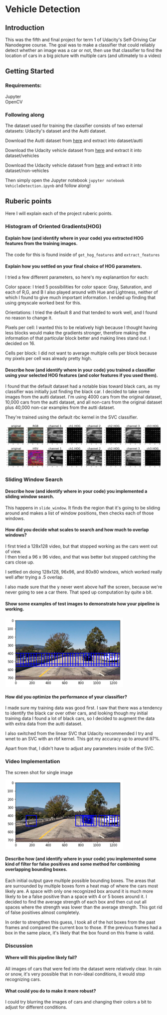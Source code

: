 # Vehicle Detection

## Introduction

This was the fifth and final project for term 1 of Udacity's Self-Driving Car Nanodegree course. The goal was to make a classifier that could reliably detect whether an image was a car or not, then use that classifier to find the location of cars in a big picture with multiple cars (and ultimately to a video)

## Getting Started

### Requirements:
Jupyter  
OpenCV

### Following along

The dataset used for training the classifier consists of two external datasets: Udacity's dataset and the Autti dataset.

Download the Autti dataset from [here](https://github.com/udacity/self-driving-car/tree/master/annotations) and extract into dataset/autti

Download the Udacity vehicle dataset from [here](https://s3.amazonaws.com/udacity-sdc/Vehicle_Tracking/vehicles.zip) and extract it into dataset/vehicles

Download the Udacity vehicle dataset from [here](https://s3.amazonaws.com/udacity-sdc/Vehicle_Tracking/non-vehicles.zip) and extract it into dataset/non-vehicles

Then simply open the Jupyter notebook
`jupyter notebook VehicleDetection.ipynb`
and follow along!

## Ruberic points

Here I will explain each of the project ruberic points.

### Histogram of Oriented Gradients(HOG)


#### Explain how (and identify where in your code) you extracted HOG features from the training images. 

The code for this is found inside of `get_hog_features` and `extract_features`


#### Explain how you settled on your final choice of HOG parameters.

I tried a few different parameters, so here's my explanantion for each:

Color space: I tried 5 possibilities for color space: Gray, Saturation, and each of R,G, and B
I also played around with Hue and Lightness, neither of which I found to give much important information.
I ended up finding that using greyscale worked best for this.

Orientations: I tried the default 8 and that tended to work well, and I found no reason to change it.

Pixels per cell: I wanted this to be relatively high because I thought having less blocks would make the gradients stronger, therefore making the information of that particular block better and making lines stand out. I decided on 16.

Cells per block: I did not want to average multiple cells per block because my pixels per cell was already pretty high. 

#### Describe how (and identify where in your code) you trained a classifier using your selected HOG features (and color features if you used them).

I found that the default dataset had a notable bias toward black cars, as my classifier was initially just finding the black car. I decided to take some images from the autti dataset. I'm using 4000 cars from the original dataset, 10,000 cars from the autti dataset, and all non-cars from the original dataset plus 40,000 non-car examples from the autti dataset.

They're trained using the default rbc kernel in the SVC classifier.

[hog_img]: ./output_images/rgb-hsv.png

[scale2]: ./output_images/scale2.png
[heatmap1]: ./output_images/hotimage-0.jpg
[heatmap_image1]: ./output_images/hotimagehot-0.jpg
[pipeline_result]: ./output_images/pipeline-result.png


![HOG][hog_img]

### Sliding Window Search

#### Describe how (and identify where in your code) you implemented a sliding window search. 

This happens in `slide_window`. It finds the region that it's going to be sliding around and makes a list of window positions, then checks each of those windows.

#### How did you decide what scales to search and how much to overlap windows?

I first tried a 128x128 video, but that stopped working as the cars went out of view.  
I then tried a 96 x 96 video, and that was better but stopped catching the cars close up.  

I settled on doing 128x128, 96x96, and 80x80 windows, which worked really well after trying a .5 overlap.

I also made sure that the y never went above half the screen, because we're never going to see a car there. That sped up computation by quite a bit.

#### Show some examples of test images to demonstrate how your pipeline is working.

[scale]: ./output_images/scale.png
![Sliding Window][scale]

#### How did you optimize the performance of your classifier?

I made sure my training data was good first. I saw that there was a tendency to identify the black car over other cars, and looking though my initial training data I found a lot of black cars, so I decided to augment the data with extra data from the autti dataset.

I also switched from the linear SVC that Udacity recommended I try and wnet to an SVC with an rbf kernel. This got my accuracy up to around 97%.

Apart from that, I didn't have to adjust any parameters inside of the SVC.

### Video Implementation

The screen shot for single image

[pipeline_result]: ./output_images/pipeline-result.png
![Test Image for Car Detection][pipeline_result]


#### Describe how (and identify where in your code) you implemented some kind of filter for false positives and some method for combining overlapping bounding boxes.

Each initial output gave multiple possible bounding boxes. The areas that are surrounded by multiple boxes form a heat map of where the cars most likely are. A space with only one recognized box around it is much more likely to be a false positive than a space with 4 or 5 boxes around it. I decided to find the average strength of each box and then cut out all spaces where the strength was lower than the average strength. This got rid of false positives almost completely.

In order to strengthen this guess, I took all of the hot boxes from the past frames and compared the current box to those. If the previous frames had a box in the same place, it's likely that the box found on this frame is valid.

### Discussion

#### Where will this pipeline likely fail?

All images of cars that were fed into the dataset were relatively clear. In rain or snow, it's very possible that in non-ideal conditions, it would stop recognizing cars.

#### What could you do to make it more robust?

I could try blurring the images of cars and changing their colors a bit to adjust for different conditions.

